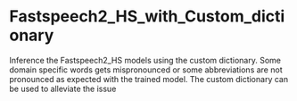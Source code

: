 # Fastspeech2_HS_with_Custom_dictionary
Inference the Fastspeech2_HS models using the custom dictionary. Some domain specific words gets mispronounced or some abbreviations are not pronounced as expected with the trained model. The custom dictionary can be used to alleviate the issue
